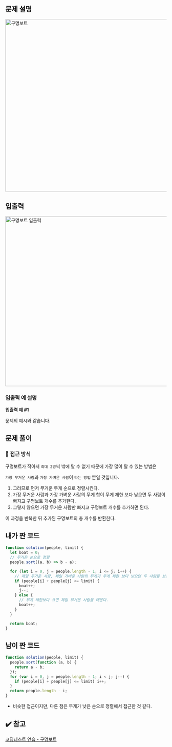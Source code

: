 ## 문제 설명

<img width="539" alt="구명보트" src="https://user-images.githubusercontent.com/47416686/128594026-ffe02c30-cfea-45ff-b4fa-251d90ae3f1d.png">

## 입출력

<img width="531" alt="구명보트 입출력" src="https://user-images.githubusercontent.com/47416686/128594022-6211e8cd-f06d-4d17-83d3-405737c8c1c5.png">

### 입출력 예 설명

**입출력 예 #1**

문제의 예시와 같습니다.

## 문제 풀이

### 🔎 접근 방식

구명보트가 작아서 `최대 2명`씩 밖에 탈 수 없기 때문에 가장 많이 탈 수 있는 방법은

`가장 무거운 사람`과 `가장 가벼운 사람`이 `타는 방법` 뿐일 것입니다.

1. 그러므로 먼저 무거운 무게 순으로 정렬시킨다.
2. 가장 무거운 사람과 가장 가벼운 사람의 무게 합이 무게 제한 보다 낮으면 두 사람이 빠지고 구명보트 개수를 추가한다.
3. 그렇지 않으면 가장 무거운 사람만 빠지고 구명보트 개수를 추가하면 된다.

이 과정을 반복한 뒤 추가된 구명보트의 총 개수를 반환한다.

## 내가 짠 코드

```jsx
function solution(people, limit) {
  let boat = 0;
  // 무거운 순으로 정렬
  people.sort((a, b) => b - a);

  for (let i = 0, j = people.length - 1; i <= j; i++) {
    // 제일 무거운 사람, 제일 가벼운 사람의 무게가 무게 제한 보다 낮으면 두 사람을 보트에 태운다.
    if (people[i] + people[j] <= limit) {
      boat++;
      j--;
    } else {
      // 무게 제한보다 크면 제일 무거운 사람을 태운다.
      boat++;
    }
  }

  return boat;
}
```

## 남이 짠 코드

```jsx
function solution(people, limit) {
  people.sort(function (a, b) {
    return a - b;
  });
  for (var i = 0, j = people.length - 1; i < j; j--) {
    if (people[i] + people[j] <= limit) i++;
  }
  return people.length - i;
}
```

- 비슷한 접근이지만, 다른 점은 무게가 낮은 순으로 정렬해서 접근한 것 같다.

## ✔️ 참고

[코딩테스트 연습 - 구명보트](https://programmers.co.kr/learn/courses/30/lessons/42885)
